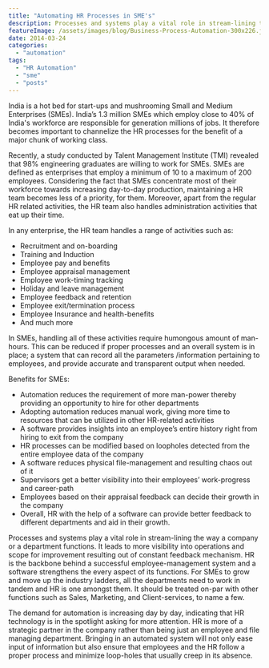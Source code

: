```yaml
---
title: "Automating HR Processes in SME's"
description: Processes and systems play a vital role in stream-lining the way a company or a department functions. It leads to more visibility into operations and scope for improvement resulting out of constant feedback mechanism. HR is the backbone behind a successful employee-management system and a software strengthens the every aspect of its functions
featureImage: /assets/images/blog/Business-Process-Automation-300x226.jpg
date: 2014-03-24
categories: 
  - "automation"
tags: 
  - "HR Automation"
  - "sme"
  - "posts"
---
```


India is a hot bed for start-ups and mushrooming Small and Medium Enterprises (SMEs). India’s 1.3 million SMEs which employ close to 40% of India's workforce are responsible for generation millions of jobs. It therefore becomes important to channelize the HR processes for the benefit of a major chunk of working class.

Recently, a study conducted by Talent Management Institute (TMI) revealed that 98% engineering graduates are willing to work for SMEs. SMEs are defined as enterprises that employ a minimum of 10 to a maximum of 200 employees. Considering the fact that SMEs concentrate most of their workforce towards increasing day-to-day production, maintaining a HR team becomes less of a priority, for them. Moreover, apart from the regular HR related activities, the HR team also handles administration activities that eat up their time.

In any enterprise, the HR team handles a range of activities such as:

- Recruitment and on-boarding
- Training and Induction
- Employee pay and benefits
- Employee appraisal management
- Employee work-timing tracking
- Holiday and leave management
- Employee feedback and retention
- Employee exit/termination process
- Employee Insurance and health-benefits
- And much more

In SMEs, handling all of these activities require humongous amount of man-hours. This can be reduced if proper processes and an overall system is in place; a system that can record all the parameters /information pertaining to employees, and provide accurate and transparent output when needed.

Benefits for SMEs:

- Automation reduces the requirement of more man-power thereby providing an opportunity to hire for other departments
- Adopting automation reduces manual work, giving more time to resources that can be utilized in other HR-related activities
- A software provides insights into an employee’s entire history right from hiring to exit from the company
- HR processes can be modified based on loopholes detected from the entire employee data of the company
- A software reduces physical file-management and resulting chaos out of it
- Supervisors get a better visibility into their employees’ work-progress and career-path
- Employees based on their appraisal feedback can decide their growth in the company
- Overall, HR with the help of a software can provide better feedback to different departments and aid in their growth.

Processes and systems play a vital role in stream-lining the way a company or a department functions. It leads to more visibility into operations and scope for improvement resulting out of constant feedback mechanism. HR is the backbone behind a successful employee-management system and a software strengthens the every aspect of its functions. For SMEs to grow and move up the industry ladders, all the departments need to work in tandem and HR is one amongst them. It should be treated on-par with other functions such as Sales, Marketing, and Client-services, to name a few.

The demand for automation is increasing day by day, indicating that HR technology is in the spotlight asking for more attention. HR is more of a strategic partner in the company rather than being just an employee and file managing department. Bringing in an automated system will not only ease input of information but also ensure that employees and the HR follow a proper process and minimize loop-holes that usually creep in its absence.
